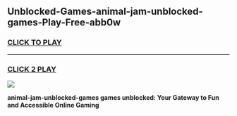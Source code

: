 
## Unblocked-Games-animal-jam-unblocked-games-Play-Free-abb0w
<h3>
<a href="https://premium76.site?title=animal-jam-unblocked-games&ref=19M">CLICK TO PLAY</a></h3>
<hr>

<h3>
<a href="https://premium76.site?title=animal-jam-unblocked-games&ref=19M">CLICK 2 PLAY</a>
  
</h3>

<a href="https://premium76.site?title=animal-jam-unblocked-games&ref=19M"><img src="https://clearcache.store/games.png"></a>


**animal-jam-unblocked-games games unblocked: Your Gateway to Fun and Accessible Online Gaming**
